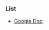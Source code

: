 ### List

- [Google Doc](https://docs.google.com/spreadsheets/d/1to29Ygj0r_x5WCVPrw_nrgDNCTNY6K2Xok4pdhTFeas/edit#gid=1586101550)

